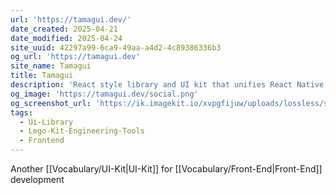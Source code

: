 ```yaml
---
url: 'https://tamagui.dev/'
date_created: 2025-04-21
date_modified: 2025-04-24
site_uuid: 42297a99-6ca9-49aa-a4d2-4c89386336b3
og_url: 'https://tamagui.dev'
site_name: Tamagui
title: Tamagui
description: 'React style library and UI kit that unifies React Native and React web'
og_image: 'https://tamagui.dev/social.png'
og_screenshot_url: 'https://ik.imagekit.io/xvpgfijuw/uploads/lossless/screenshots/20250605_Tamagui_og_screenshot.jpeg'
tags:
  - Ui-Library
  - Lego-Kit-Engineering-Tools
  - Frontend
---
```


Another [[Vocabulary/UI-Kit|UI-Kit]] for [[Vocabulary/Front-End|Front-End]] development